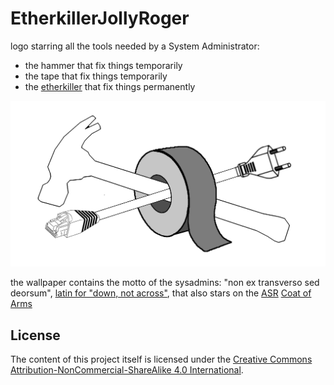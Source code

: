 # EtherkillerJollyRoger
logo starring all the tools needed by a System Administrator: 
* the hammer that fix things temporarily
* the tape that fix things temporarily
* the [etherkiller](http://www.fiftythree.org/etherkiller/) that fix things permanently

![alt tag](https://github.com/gandalfk7/EtherkillerJollyRoger/blob/master/EtherkillerJollyRoger_logo.png)

the wallpaper contains the motto of the sysadmins: "non ex transverso sed deorsum", [latin for "down, not across"](http://lists.slug.org.au/archives/slug/2006/09/msg00039.html), that also stars on the [ASR](http://www.ctrl-c.liu.se/~ingvar/asr/overview.html) [Coat of Arms](http://www.cs.umanitoba.ca/~djc/asr/)

## License

The content of this project itself is licensed under the [Creative Commons Attribution-NonCommercial-ShareAlike 4.0 International](https://creativecommons.org/licenses/by-nc-sa/4.0/).
